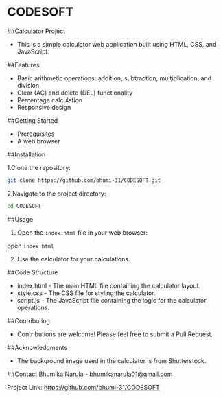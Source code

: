 # CODESOFT
##Calculator Project
- This is a simple calculator web application built using HTML, CSS, and JavaScript.

##Features
- Basic arithmetic operations: addition, subtraction, multiplication, and division
- Clear (AC) and delete (DEL) functionality
- Percentage calculation
- Responsive design

##Getting Started
- Prerequisites
- A web browser

##Installation

1.Clone the repository:
```sh
git clone https://github.com/bhumi-31/CODESOFT.git
```
2.Navigate to the project directory:
```sh
cd CODESOFT
```

##Usage
1. Open the `index.html` file in your web browser:

open `index.html`

2. Use the calculator for your calculations.

##Code Structure
- index.html - The main HTML file containing the calculator layout.
- style.css - The CSS file for styling the calculator.
- script.js - The JavaScript file containing the logic for the calculator operations.

##Contributing
- Contributions are welcome! Please feel free to submit a Pull Request.

##Acknowledgments
- The background image used in the calculator is from Shutterstock.

##Contact 
Bhumika Narula - bhumikanarula01@gmail.com

Project Link: https://github.com/bhumi-31/CODESOFT
